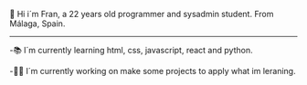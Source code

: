 🙌 Hi i´m Fran, a 22 years old programmer and sysadmin student. From Málaga, Spain.

-------------------------------------------------------------------------------------------------------------------------------------------------------------------------

-📚 I´m currently learning html, css, javascript, react and python.
  
-👷‍♂️ I´m currently working on make some projects to apply what im leraning.

<!--
**FranJVJ/Franjvj** is a ✨ _special_ ✨ repository because its `README.md` (this file) appears on your GitHub profile.

Here are some ideas to get you started:

- 🔭 I’m currently working on ...
- 🌱 I’m currently learning ...
- 👯 I’m looking to collaborate on ...
- 🤔 I’m looking for help with ...
- 💬 Ask me about ...
- 📫 How to reach me: ...
- 😄 Pronouns: ...
- ⚡ Fun fact: ...
-->
